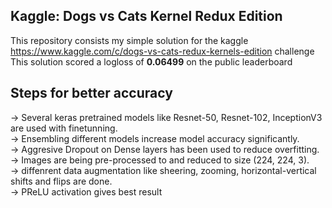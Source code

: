 Kaggle: Dogs vs Cats Kernel Redux Edition
------------------------------------------------------------

This repository consists my simple solution for the kaggle https://www.kaggle.com/c/dogs-vs-cats-redux-kernels-edition challenge<br/>
This solution scored a logloss of **0.06499** on the public leaderboard

Steps for better accuracy
--------------------------
-> Several keras pretrained models like Resnet-50, Resnet-102, InceptionV3 are used with finetunning. <br/>
-> Ensembling different models increase model accuracy significantly. <br/>
-> Aggresive Dropout on Dense layers has been used to reduce overfitting. <br/>
-> Images are being pre-processed to and reduced to size (224, 224, 3). <br/>
-> diffenrent data augmentation like sheering, zooming,  horizontal-vertical shifts and flips are done. <br/>
-> PReLU activation gives best result <br/>

